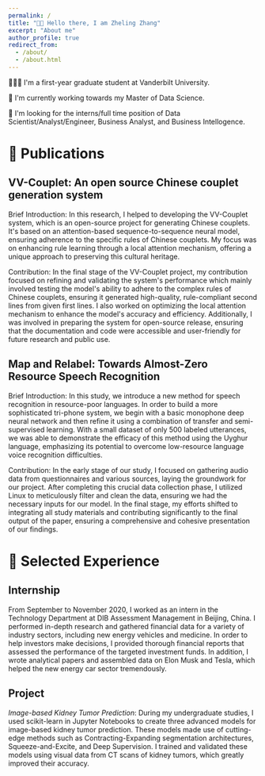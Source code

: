 ```yaml
---
permalink: /
title: "👋🏼 Hello there, I am Zheling Zhang"
excerpt: "About me"
author_profile: true
redirect_from: 
  - /about/
  - /about.html
---
```


👨🏼‍🎓 I'm a first-year graduate student at Vanderbilt University.

📍 I'm currently working towards my Master of Data Science.

💼 I'm looking for the interns/full time position of Data Scientist/Analyst/Engineer, Business Analyst, and Business Intellogence.


# 📝 Publications

## VV-Couplet: An open source Chinese couplet generation system

  Brief Introduction: In this research, I helped to developing the VV-Couplet system, which is an open-source project for generating Chinese couplets. It's based on an attention-based sequence-to-sequence neural model, ensuring adherence to the specific rules of Chinese couplets. My focus was on enhancing rule learning through a local attention mechanism, offering a unique approach to preserving this cultural heritage.

  Contribution: In the final stage of the VV-Couplet project, my contribution focused on refining and validating the system's performance which mainly involved testing the model's ability to adhere to the complex rules of Chinese couplets, ensuring it generated high-quality, rule-compliant second lines from given first lines. I also worked on optimizing the local attention mechanism to enhance the model's accuracy and efficiency. Additionally, I was involved in preparing the system for open-source release, ensuring that the documentation and code were accessible and user-friendly for future research and public use.

## Map and Relabel: Towards Almost-Zero Resource Speech Recognition

  Brief Introduction: In this study, we introduce a new method for speech recognition in resource-poor languages. In order to build a more sophisticated tri-phone system, we begin with a basic monophone deep neural network and then refine it using a combination of transfer and semi-supervised learning. With a small dataset of only 500 labeled utterances, we was able to demonstrate the efficacy of this method using the Uyghur language, emphasizing its potential to overcome low-resource language voice recognition difficulties.

  Contribution: In the early stage of our study, I focused on gathering audio data from questionnaires and various sources, laying the groundwork for our project. After completing this crucial data collection phase, I utilized Linux to meticulously filter and clean the data, ensuring we had the necessary inputs for our model. In the final stage, my efforts shifted to integrating all study materials and contributing significantly to the final output of the paper, ensuring a comprehensive and cohesive presentation of our findings.



# 📁 Selected Experience

## Internship
  From September to November 2020, I worked as an intern in the Technology Department at DIB Assessment Management in Beijing, China. I performed in-depth research and gathered financial data for a variety of industry sectors, including new energy vehicles and medicine. In order to help investors make decisions, I provided thorough financial reports that assessed the performance of the targeted investment funds. In addition, I wrote analytical papers and assembled data on Elon Musk and Tesla, which helped the new energy car sector tremendously.

## Project

  *Image-based Kidney Tumor Prediction*: During my undergraduate studies, I used scikit-learn in Jupyter Notebooks to create three advanced models for image-based kidney tumor prediction. These models made use of cutting-edge methods such as Contracting-Expanding segmentation architectures, Squeeze-and-Excite, and Deep Supervision. I trained and validated these models using visual data from CT scans of kidney tumors, which greatly improved their accuracy.

  

